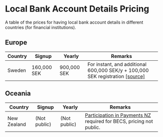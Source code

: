 # Local Bank Account Details Pricing
A table of the prices for having local bank account details in different countries (for financial institutions).

## Europe

| Country | Signup      | Yearly      | Remarks |
|---------|-------------|-------------|---------|
| Sweden  | 160,000 SEK | 900,000 SEK | For instant, and additional 600,000 SEK/y + 100,000 SEK registration [[source]](https://www.riksbank.se/sv/betalningar--kontanter/betalningssystemet-rix/delta-i-rix/prislista/) |

## Oceania

| Country     | Signup       | Yearly       | Remarks |
|-------------|--------------|--------------|---------|
| New Zealand | (Not public) | (Not public) | [Participation in Payments NZ](https://www.paymentsnz.co.nz/join-us/participation/) required for BECS, pricing not public. |
